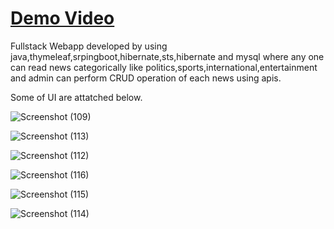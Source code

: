 <p><a href="https://youtu.be/q-ff0FB6XUA"><h1>Demo Video</h1></a></p>
Fullstack Webapp developed by using java,thymeleaf,srpingboot,hibernate,sts,hibernate and mysql where any one can read news categorically like politics,sports,international,entertainment and admin can perform CRUD operation of each news using apis.


Some of UI are attatched below.


![Screenshot (109)](https://github.com/shubhampandey7/OnlineNews/assets/126947148/8d2cc685-e6b4-4342-87b7-640da1f51283)

![Screenshot (113)](https://github.com/shubhampandey7/OnlineNews/assets/126947148/27e518f8-5a3c-4b71-9380-fbb2a068e5a8)

![Screenshot (112)](https://github.com/shubhampandey7/OnlineNews/assets/126947148/81d9acea-0295-446b-a4fa-4a71126020f1)

![Screenshot (116)](https://github.com/shubhampandey7/OnlineNews/assets/126947148/8bd86055-316d-498d-973b-0ec8794d3bca)

![Screenshot (115)](https://github.com/shubhampandey7/OnlineNews/assets/126947148/3af4a7fc-004f-4bad-94c6-b286e725b3c0)

![Screenshot (114)](https://github.com/shubhampandey7/OnlineNews/assets/126947148/25141ad2-05e7-4349-b643-f8c574d1ccc9)


